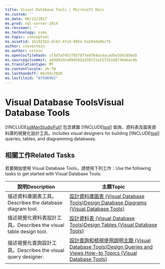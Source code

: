 ```yaml
---
title: Visual Database Tools | Microsoft Docs
ms.custom: ''
ms.date: 06/13/2017
ms.prod: sql-server-2014
ms.reviewer: ''
ms.technology: ssms
ms.topic: conceptual
ms.assetid: 1b1921b1-dcb2-47cd-985e-5a264de0bcf5
author: stevestein
ms.author: sstein
ms.openlocfilehash: cf3d7a7451f057977e9764ac4acad5e3d41856a5
ms.sourcegitcommit: ad4d92dce894592a259721a1571b1d8736abacdb
ms.translationtype: MT
ms.contentlocale: zh-TW
ms.lasthandoff: 08/04/2020
ms.locfileid: "87596962"
---
```

# <a name="visual-database-tools"></a><span data-ttu-id="2e6f5-102">Visual Database Tools</span><span class="sxs-lookup"><span data-stu-id="2e6f5-102">Visual Database Tools</span></span>
  [!INCLUDE[ssManStudioFull](../../includes/ssmanstudiofull-md.md)] <span data-ttu-id="2e6f5-103">包含建置 [!INCLUDE[tsql](../../includes/tsql-md.md)] 查詢、資料表及圖表資料庫的視覺化設計工具。</span><span class="sxs-lookup"><span data-stu-id="2e6f5-103">includes visual designers for building [!INCLUDE[tsql](../../includes/tsql-md.md)] queries, tables, and diagramming databases.</span></span>  
  
## <a name="related-tasks"></a><span data-ttu-id="2e6f5-104">相關工作</span><span class="sxs-lookup"><span data-stu-id="2e6f5-104">Related Tasks</span></span>  
 <span data-ttu-id="2e6f5-105">若要開始使用 Visual Database Tools，請使用下列工作：</span><span class="sxs-lookup"><span data-stu-id="2e6f5-105">Use the following tasks to get started with Visual Database Tools:</span></span>  
  
|<span data-ttu-id="2e6f5-106">**說明**</span><span class="sxs-lookup"><span data-stu-id="2e6f5-106">**Description**</span></span>|<span data-ttu-id="2e6f5-107">**主題**</span><span class="sxs-lookup"><span data-stu-id="2e6f5-107">**Topic**</span></span>|  
|---------------------|---------------|  
|<span data-ttu-id="2e6f5-108">描述資料庫圖表工具。</span><span class="sxs-lookup"><span data-stu-id="2e6f5-108">Describes the database diagram tool.</span></span>|[<span data-ttu-id="2e6f5-109">設計資料庫圖表 &#40;Visual Database Tools&#41;</span><span class="sxs-lookup"><span data-stu-id="2e6f5-109">Design Database Diagrams &#40;Visual Database Tools&#41;</span></span>](design-database-diagrams-visual-database-tools.md)|  
|<span data-ttu-id="2e6f5-110">描述視覺化資料表設計工具。</span><span class="sxs-lookup"><span data-stu-id="2e6f5-110">Describes the visual table design tool.</span></span>|[<span data-ttu-id="2e6f5-111">設計資料表 &#40;Visual Database Tools&#41;</span><span class="sxs-lookup"><span data-stu-id="2e6f5-111">Design Tables &#40;Visual Database Tools&#41;</span></span>](design-tables-visual-database-tools.md)|  
|<span data-ttu-id="2e6f5-112">描述視覺化查詢設計工具。</span><span class="sxs-lookup"><span data-stu-id="2e6f5-112">Describes the visual query designer.</span></span>|[<span data-ttu-id="2e6f5-113">設計查詢和檢視使用說明主題 &#40;Visual Database Tools&#41;</span><span class="sxs-lookup"><span data-stu-id="2e6f5-113">Design Queries and Views How-to Topics &#40;Visual Database Tools&#41;</span></span>](design-queries-and-views-how-to-topics-visual-database-tools.md)|  
  
  
